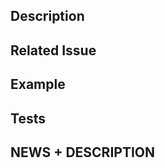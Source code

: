 <!--- Provide a general summary of your changes in the Title above -->

## Description
<!--- Describe your changes in detail -->

## Related Issue
<!--- if this closes an issue make sure include e.g., "fix #4"
or similar - or if just relates to an issue make sure to mention
it like "#4" -->

## Example
<!--- if introducing a new feature or changing behavior of existing
methods/functions, include an example if possible to do in brief form -->

## Tests
<!--- Did you remember to include tests? Unless you're just changing
grammar, please include new tests for your change -->

## NEWS + DESCRIPTION
<!--- If you added a new feature or changed behaviour, describe the new/changed behaviour in the NEWS.md file. If it is a new feature, please bump the version in the DESCRIPTION and NEWS.md files  -->
